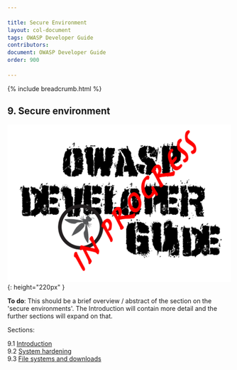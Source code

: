 ```yaml
---

title: Secure Environment
layout: col-document
tags: OWASP Developer Guide
contributors:
document: OWASP Developer Guide
order: 900

---
```


{% include breadcrumb.html %}

## 9. Secure environment

![Developer Guide](../assets/images/dg_wip.png "OWASP Developer Guide"){: height="220px" }

**To do**: This should be a brief overview / abstract of the section on the 'secure environments'.
The Introduction will contain more detail and the further sections will expand on that.

Sections:

9.1 [Introduction](01-secure-environment.md)  
9.2 [System hardening](02-system-hardening.md)  
9.3 [File systems and downloads](03-files.md)  
